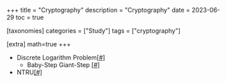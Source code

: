 +++
title = "Cryptography"
description = "Cryptography"
date = 2023-06-29
toc = true

[taxonomies]
categories = ["Study"]
tags = ["cryptography"]

[extra]
math=true
+++

- Discrete Logarithm Problem[[#]](@/post/DLP.md)
    - Baby-Step Giant-Step [[#]](@/post/baby_step_giant_step.md)
- NTRU[[#]](@/post/NTRU.md)
